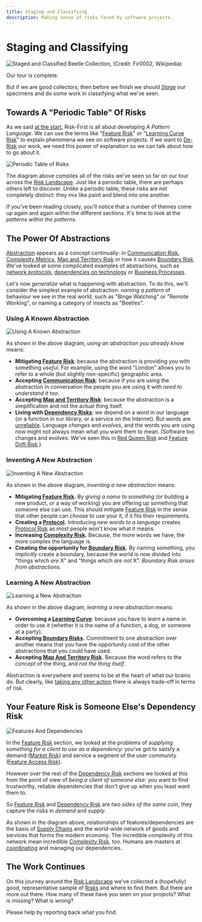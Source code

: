 ```yaml
---
title: Staging and Classifying
description: Making sense of risks faced by software projects.
---
```


# Staging and Classifying

![Staged and Classified Beetle Collection, (Credit: Fir0002, Wikipedia)](images/Beetle_collection_short.jpg)

Our tour is complete.  

But if we are good collectors, then before we finish we should _[Stage](https://en.wikipedia.org/wiki/Entomological_equipment_for_mounting_and_storage)_ our specimens and do some work in classifying what we've seen.

## Towards A "Periodic Table" Of Risks

As we said [at the start](A-Pattern-Language.md), Risk-First is all about developing _A Pattern Language_.  We can use the terms like "[Feature Risk](Feature-Risk.md)" or "[Learning Curve Risk](Communication-Risk.md#learning-curve-risk)" to explain phenomena we see on software projects.   If we want to [De-Risk](De-Risking.md) our work, we need this power of explanation so we can talk about how to go about it.

![Periodic Table of Risks](images/generated/staging-and-classifying/periodic-table-large.png)

The diagram above compiles all of the risks we've seen so far on our tour across the [Risk Landscape](Risk-Landscape.md).  Just like a periodic table, there are perhaps others left to discover.   _Unlike_ a periodic table, these risks are not completely distinct: they mix like paint and blend into one another.  

If you've been reading closely, you'll notice that a number of themes come up again and again within the different sections.   It's time to look at the _patterns within the patterns_. 

## The Power Of Abstractions

[Abstraction](Glossary.md#abstraction) appears as a concept continually: in [Communication Risk](Communication-Risk.md), [Complexity Metrics](Complexity-Risk.md#kolmogorov-complexity), [Map and Territory Risk](Map-And-Territory-Risk.md) or how it causes [Boundary Risk](Boundary-Risk.md).  We've looked at some complicated examples of abstractions, such as [network protocols](Communication-Risk.md#protocols), [dependencies on technology](Software-Dependency-Risk.md#software-tools) or [Business Processes](Process-Risk.md#the-purpose-of-process).

Let's now _generalize_ what is happening with abstraction.  To do this, we'll consider the simplest example of abstraction:  _naming a pattern_ of behaviour we see in the real world, such as "Binge Watching" or "Remote Working", or naming a category of insects as "Beetles".

### Using A Known Abstraction

![Using A Known Abstraction](images/generated/staging-and-classifying/depending-abstraction.png)

As shown in the above diagram, _using an abstraction you already know_ means:

 - **Mitigating [Feature Risk](Feature-Risk.md)**: because the abstraction is providing you with something _useful_.  For example, using the word "London" allows you to refer to a whole (but slightly non-specific) geographic area.
 - **Accepting [Communication Risk](Communication-Risk.md)**: because if you are using the abstraction in conversation the people you are using it with _need to understand it too_.
 - **Accepting [Map and Territory Risk](Map-And-Territory-Risk.md)**: because the abstraction is a simplification and not the actual thing itself.
 - **Living with [Dependency Risks](Dependency-Risk.md)**:  we depend on a word in our language (or a function in our library, or a service on the Internet).  But words are [unreliable](Dependency-Risk.md#reliability-risk).  Language _changes_ and _evolves_, and the words you are using now might not always mean what you want them to mean.  (Software too changes and evolves:  We've seen this in [Red Queen Risk](Scarcity-Risk.md#red-queen-risk) and [Feature Drift Risk](Feature-Risk.md#feature-drift-risk).)
 
### Inventing A New Abstraction  

![Inventing A New Abstraction](images/generated/staging-and-classifying/inventing-abstraction.png)

As shown in the above diagram, _inventing a new abstraction_ means:

- **Mitigating [Feature Risk](Feature-Risk.md).**  By _giving a name to something_ (or building a new product, or a way of working) you are offering up something that someone else can use.  This should mitigate [Feature Risk](Feature-Risk.md) in the sense that other people can choose to use your it, if it fits their requirements.  
- **Creating a [Protocol](Communication-Risk.md#protocols).**  Introducing _new words to a language_ creates [Protocol Risk](Communication-Risk.md#protocol-risk) as most people won't know what it means. 
- **Increasing [Complexity Risk](Complexity-Risk.md).** Because, the more words we have, the more complex the language is.
- **Creating the opportunity for [Boundary Risk](Boundary-Risk.md).**  By naming something, you _implicitly_ create a boundary, because the world is now divided into "things which _are_ X" and "things which _are not_ X".  _Boundary Risk arises from abstractions._
    
### Learning A New Abstraction

![Learning a New Abstraction](images/generated/staging-and-classifying/choosing-abstraction.png)

As shown in the above diagram, _learning a new abstraction_ means:

 - **Overcoming a [Learning Curve](Communication-Risk.md#learning-curve-risk)**: because you have to _learn_ a name in order to use it (whether it is the name of a function, a dog, or someone at a party).
 - **Accepting [Boundary Risks](Boundary-Risk.md).**  Commitment to one abstraction over another means that you have the opportunity cost of the other abstractions that you could have used.
 - **Accepting [Map And Territory Risk](Map-And-Territory-Risk.md).** Because the word refers to the _concept_ of the thing, and _not the thing itself_.

Abstraction is everywhere and seems to be at the heart of what our brains do.  But clearly, like [taking any other action](Glossary.md#taking-action) there is always trade-off in terms of risk.   

## Your Feature Risk is Someone Else's Dependency Risk

![Features And Dependencies](images/generated/staging-and-classifying/features-and-dependencies.png)

In the [Feature Risk](Feature-Risk.md) section, we looked at the problems of _supplying something for a client to use as a dependency_:  you've got to satisfy a demand ([Market Risk](Feature-Risk.md#market-risk)) and service a segment of the user community ([Feature Access Risk](Feature-Risk.md#feature-access-risk)).    

However over the rest of the [Dependency Risk](Dependency-Risk.md) sections we looked at this from the point of view of _being a client of someone else_:  you want to find trustworthy, reliable dependencies that don't give up when you least want them to.

So [Feature Risk](Feature-Risk.md) and [Dependency Risk](Dependency-Risk.md) are _two sides of the same coin_, they capture the risks in _demand_ and _supply_.   

As shown in the diagram above, relationships of features/dependencies are the basis of [Supply Chains](https://en.wikipedia.org/wiki/Supply_chain) and the world-wide network of goods and services that forms the modern economy.  The incredible complexity of this network mean incredible [Complexity Risk](Complexity-Risk.md), too.  Humans are masters at [coordinating](Coordination-Risk.md) and managing our dependencies. 

## The Work Continues

On this journey around the [Risk Landscape](Risk-Landscape.md) we've collected a (hopefully) good, representative sample of [Risks](Glossary.md#Risk) and where to find them. But there are more out there.   How many of these have you seen on your projects?  What is missing?  What is wrong?

Please help by reporting back what you find.


